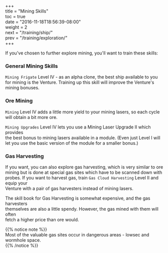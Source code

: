 +++  
title = "Mining Skills"  
toc = true  
date = "2016-11-18T18:56:39-08:00"  
weight = 2  
next = "/training/ship/"  
prev = "/training/exploration/"  
+++

If you've chosen to further explore mining, you'll want to train these skills:

### General Mining Skills

`Mining Frigate` Level IV - as an alpha clone, the best ship available to you  
for mining is the Venture. Training up this skill will improve the Venture's  
mining bonuses.

### Ore Mining

`Mining` Level IV adds a little more yield to your mining lasers, so each cycle  
will obtain a bit more ore.

`Mining Upgrades` Level IV lets you use a Mining Laser Upgrade II which provides  
the best bonus to mining lasers available in a module. (Even just Level I will  
let you use the basic version of the module for a smaller bonus.)

### Gas Harvesting

If you want, you can also explore gas harvesting, which is very similar to ore  
mining but is done at special gas sites which have to be scanned down with probes. If you want to harvest gas, train `Gas Cloud Harvesting` Level II and equip your  
Venture with a pair of gas harvesters instead of mining lasers.

The skill book for Gas Harvesting is somewhat expensive, and the gas harvesters  
themselves are also a little spendy. However, the gas mined with them will often  
fetch a higher price than ore would.

{{% notice note %}}  
Most of the valuable gas sites occur in dangerous areas - lowsec and wormhole space.  
{{% /notice %}}